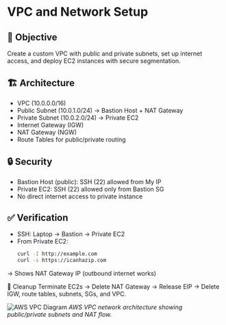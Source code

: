 # VPC and Network Setup

## 🎯 Objective
Create a custom VPC with public and private subnets, set up internet access, and deploy EC2 instances with secure segmentation.

## 🏗️ Architecture
- VPC (10.0.0.0/16)
- Public Subnet (10.0.1.0/24) → Bastion Host + NAT Gateway
- Private Subnet (10.0.2.0/24) → Private EC2
- Internet Gateway (IGW)
- NAT Gateway (NGW)
- Route Tables for public/private routing

## 🔒 Security
- Bastion Host (public): SSH (22) allowed from My IP  
- Private EC2: SSH (22) allowed only from Bastion SG  
- No direct internet access to private instance

## ✅ Verification
- SSH: Laptop → Bastion → Private EC2  
- From Private EC2:
  ```bash
  curl -I http://example.com
  curl -s https://icanhazip.com
→ Shows NAT Gateway IP (outbound internet works)

🧹 Cleanup
Terminate EC2s → Delete NAT Gateway → Release EIP → Delete IGW, route tables, subnets, SGs, and VPC.

![AWS VPC Diagram](architecture/vpc-network-diagram.gif)
*AWS VPC network architecture showing public/private subnets and NAT flow.*

